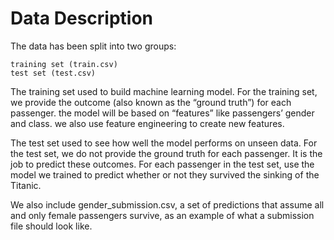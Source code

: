 # Data Description
   The data has been split into two groups:

    training set (train.csv)
    test set (test.csv)

The training set used to build machine learning model. For the training set, we provide the outcome (also known as the “ground truth”) for each passenger. the model will be based on “features” like passengers’ gender and class. we also use feature engineering to create new features.

The test set used to see how well the model performs on unseen data. For the test set, we do not provide the ground truth for each passenger. It is the job to predict these outcomes. For each passenger in the test set, use the model we trained to predict whether or not they survived the sinking of the Titanic.

We also include gender_submission.csv, a set of predictions that assume all and only female passengers survive, as an example of what a submission file should look like.
